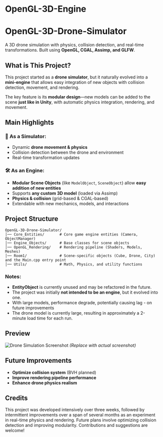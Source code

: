 # OpenGL-3D-Engine
# OpenGL-3D-Drone-Simulator

A 3D drone simulation with physics, collision detection, and real-time transformations. Built using **OpenGL, CGAL, Assimp, and GLFW**.

## What is This Project?
This project started as a **drone simulator**, but it naturally evolved into a **mini-engine** that allows easy integration of new objects with collision detection, movement, and rendering. 

The key feature is its **modular design**—new models can be added to the scene **just like in Unity**, with automatic physics integration, rendering, and movement.

## Main Highlights
### 🚀 **As a Simulator**:
- Dynamic **drone movement & physics**
- Collision detection between the drone and environment
- Real-time transformation updates

### 🛠️ **As an Engine**:
- **Modular Scene Objects** (like `ModelObject`, `SceneObject`) allow **easy addition of new entities**
- Supports **any custom 3D model** (loaded via Assimp)
- **Physics & collision** (grid-based & CGAL-based)
- Extendable with new mechanics, models, and interactions

## Project Structure
```
OpenGL-3D-Drone-Simulator/
│── Core_Entities/       # Core game engine entities (Camera, ObjectManager)
│── Engine_Objects/      # Base classes for scene objects
│── OpenGL_Rendering/    # Rendering pipeline (Shaders, Models, Meshes)
│── Room1/               # Scene-specific objects (Cube, Drone, City) and the Main.cpp entry point
│── Utils/               # Math, Physics, and utility functions
```

### Notes:
- **EntityObject** is currently unused and may be refactored in the future.
- The project was initially **not intended to be an engine**, but it evolved into one.
- With large models, performance degrade, potentially causing lag - on future improvements
- The drone model is currently large, resulting in approximately a 2-minute load time for each run.


## Preview
![Drone Simulation Screenshot](screenshot.png) *(Replace with actual screenshot)*

## Future Improvements
- **Optimize collision system** (BVH planned)
- **Improve rendering pipeline performance**
- **Enhance drone physics realism**

## Credits
This project was developed intensively over three weeks, followed by intermittent improvements over a span of several months as an experiment in real-time physics and rendering. Future plans involve optimizing collision detection and improving modularity. Contributions and suggestions are welcome!
